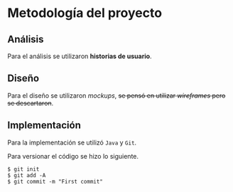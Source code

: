 # Metodología del proyecto

## Análisis

Para el análisis se utilizaron **historias de usuario**.

## Diseño

Para el diseño se utilizaron *mockups*, ~~se pensó en utilizar *wireframes* pero se descartaron~~.

## Implementación

Para la implementación se utilizó `Java` y `Git`.

Para versionar el código se hizo lo siguiente.

```
$ git init
$ git add -A
$ git commit -m "First commit"
```
